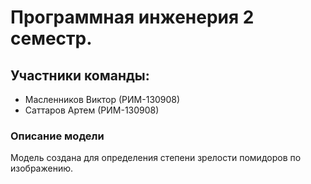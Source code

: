 # Программная инженерия 2 семестр.
## Участники команды:

- Масленников Виктор (РИМ-130908)
- Саттаров Артем (РИМ-130908)

### Описание модели
Модель создана для определения степени зрелости помидоров по изображению.
